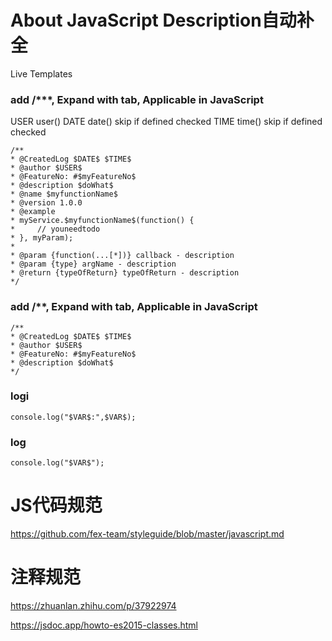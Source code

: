 # About JavaScript Description自动补全

Live Templates

### add /***, Expand with tab, Applicable in JavaScript

USER user()
DATE date() skip if defined checked
TIME time() skip if defined checked

```
/**
* @CreatedLog $DATE$ $TIME$
* @author $USER$
* @FeatureNo: #$myFeatureNo$
* @description $doWhat$
* @name $myfunctionName$
* @version 1.0.0
* @example 
* myService.$myfunctionName$(function() {
*     // youneedtodo
* }, myParam);
* 
* @param {function(...[*])} callback - description
* @param {type} argName - description
* @return {typeOfReturn} typeOfReturn - description
*/
```

### add /**, Expand with tab, Applicable in JavaScript

```
/**
* @CreatedLog $DATE$ $TIME$
* @author $USER$
* @FeatureNo: #$myFeatureNo$
* @description $doWhat$
*/
```

### logi

```
console.log("$VAR$:",$VAR$);
```


### log

```
console.log("$VAR$");
```

# JS代码规范

https://github.com/fex-team/styleguide/blob/master/javascript.md

# 注释规范

https://zhuanlan.zhihu.com/p/37922974

https://jsdoc.app/howto-es2015-classes.html
